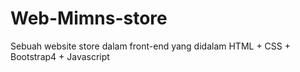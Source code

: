 # Web-Mimns-store
Sebuah website store dalam front-end yang didalam HTML + CSS + Bootstrap4 + Javascript
